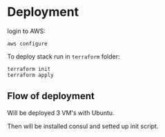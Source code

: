 # Deployment

login to AWS:
```
aws configure
```

To deploy stack run in `terraform` folder:
```
terraform init
terraform apply
```

## Flow of deployment
Will be deployed 3 VM's with Ubuntu. 

Then will be installed consul and setted up init script. 

